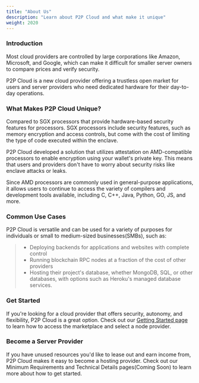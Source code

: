 ```yaml
---
title: "About Us"
description: "Learn about P2P Cloud and what make it unique"
weight: 2020
---
```

### Introduction


Most cloud providers are controlled by large corporations like Amazon, Microsoft, and Google, which can make it difficult for smaller server owners to compare prices and verify security. 


P2P Cloud is a new cloud provider offering a trustless open market for users and server providers who need dedicated hardware for their day-to-day operations.

### What Makes P2P Cloud Unique?

Compared to SGX processors that provide hardware-based security features for processors. SGX processors include security features, such as memory encryption and access controls, but come with the cost of limiting the type of code executed within the enclave.

P2P Cloud developed a solution that utilizes attestation on AMD-compatible processors to enable encryption using your wallet's private key. This means that users and providers don't have to worry about security risks like enclave attacks or leaks. 

Since AMD processors are commonly used in general-purpose applications, it allows users to continue to access the variety of compilers and development tools available, including C, C++, Java, Python, GO, JS, and more.

### Common Use Cases

P2P Cloud is versatile and can be used for a variety of purposes for individuals or small to medium-sized businesses(SMBs), such as:
> -   Deploying backends for applications and websites with complete control
> -   Running blockchain RPC nodes at a fraction of the cost of other providers
> -   Hosting their project's database, whether  MongoDB, SQL, or other databases, with options such as Heroku's managed database services.

### Get Started
If you're looking for a cloud provider that offers security, autonomy, and flexibility, P2P Cloud is a great option. Check out our [Getting Started page](/docs/developer-hub/developer-quick-start/) to learn how to access the marketplace and select a node provider.

### Become a Server Provider

If you have unused resources you'd like to lease out and earn income from, P2P Cloud makes it easy to become a hosting provider. Check out our Minimum Requirements and Technical Details pages(Coming Soon) to learn more about how to get started.

